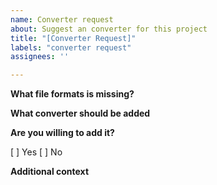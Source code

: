 ```yaml
---
name: Converter request
about: Suggest an converter for this project
title: "[Converter Request]"
labels: "converter request"
assignees: ''

---
```


**What file formats is missing?**
<!-- Provide an example of what you would like to convert -->

**What converter should be added**
<!-- It has to be free and preferably open source -->

**Are you willing to add it?**
<!-- Adding a converter is very easy just copy one of the existing and modify it -->
[ ] Yes
[ ] No

**Additional context**
<!-- Add any other context or screenshots about the feature request here. -->